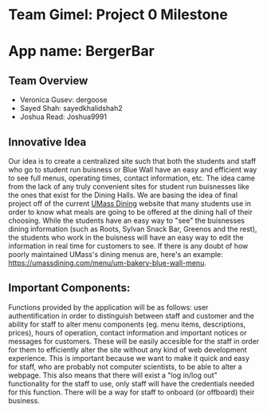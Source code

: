 # Team Gimel: Project 0 Milestone
# App name: BergerBar

## Team Overview

* Veronica Gusev: dergoose
* Sayed Shah: sayedkhalidshah2
* Joshua Read: Joshua9991

Innovative Idea
---
Our idea is to create a centralized site such that both the students and staff who go to student run buisness or Blue Wall have an easy and efficient way to see full menus, operating times, contact information, etc. The idea came from the lack of any truly convenient sites for student run buisnesses like the ones that exist for the Dining Halls. We are basing the idea of final project off of the current [UMass Dining](https://umassdining.com/) website that many students use in order to know what meals are going to be offered at the dining hall of their choosing. While the students have an easy way to "see" the buisnesses dining information (such as Roots, Sylvan Snack Bar, Greenos and the rest), the students who work in the buisness will have an easy way to edit the information in real time for customers to see. If there is any doubt of how poorly maintained UMass's dining menus are, here's an example: https://umassdining.com/menu/um-bakery-blue-wall-menu.

 Important Components:
---
Functions provided by the application will be as follows: user authentification in order to distinguish between staff and customer and the ability for staff to alter menu components (eg. menu items, descriptions, prices), hours of operation, contact information and important notices or messages for customers. These will be easily accesible for the staff in order for them to efficiently alter the site without any kind of web development experience. This is important because we want to make it quick and easy for staff, who are probably not computer scientists, to be able to alter a webpage. This also means that there will exist a "log in/log out" functionality for the staff to use, only staff will have the credentials needed for this function. There will be a way for staff to onboard (or offboard) their business. 